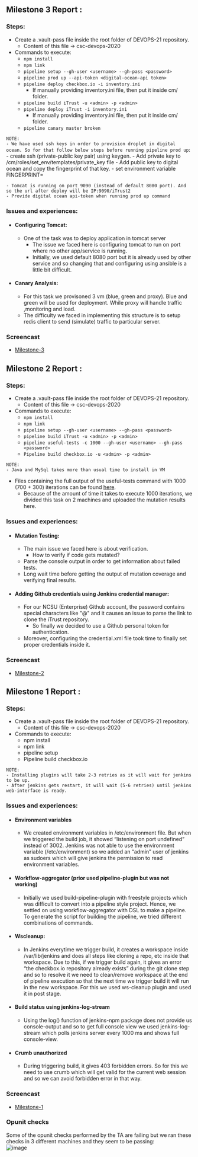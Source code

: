 ## Milestone 3 Report :

### Steps:
 - Create a .vault-pass file inside the root folder of DEVOPS-21 repository.
   - Content of this file -> csc-devops-2020
 - Commands to execute: 
    - `npm install`
    - `npm link`
    - `pipeline setup --gh-user <username> --gh-pass <password>`
    - `pipeline prod up --api-token <digital-ocean-api token>`
    - `pipeline deploy checkbox.io -i inventory.ini`
       - If manually providing inventory.ini file, then put it inside cm/ folder.
    - `pipeline build iTrust -u <admin> -p <admin>`
     - `pipeline deploy iTrust -i inventory.ini`
       - If manually providing inventory.ini file, then put it inside cm/ folder.
    - `pipeline canary master broken`
    
`NOTE:` <br>
 `- We have used ssh keys in order to provision droplet in digital ocean. So for that follow below steps before running pipeline prod up`:
    - create ssh (private-public key pair) using keygen. 
    - Add private key to /cm/roles/set_env/templates/private_key file
    - Add public key to digital ocean and copy the fingerprint of that key.
    - set environment variable FINGERPRINT=<string copied above>
 
 `- Tomcat is running on port 9090 (instead of default 8080 port). And so the url after deploy will be IP:9090/iTrust2` <br>
 `- Provide digital ocean api-token when running prod up command`

### Issues and experiences:

 - #### Configuring Tomcat:
    - One of the task was to deploy application in tomcat server
        - The issue we faced here is configuring tomcat to run on port where no other app/service is running. 
        - Initially, we used default 8080 port but it is already used by other service and so changing that and configuring using ansible is a little bit difficult.
        
 - #### Canary Analysis:
    - For this task we provisoned 3 vm (blue, green and proxy). Blue and green will be used for deployment. While proxy will handle traffic ,monitoring and load.
    - The difficulty we faced in implementing this structure is to setup redis client to send (simulate) traffic to particular server.
   
### Screencast
 - [Milestone-3](https://youtu.be/Qw9UUdbGImw)
 

## Milestone 2 Report :

### Steps:
 - Create a .vault-pass file inside the root folder of DEVOPS-21 repository.
   - Content of this file -> csc-devops-2020
 - Commands to execute: 
    - `npm install`
    - `npm link`
    - `pipeline setup --gh-user <username> --gh-pass <password>`
    - `pipeline build iTrust -u <admin> -p <admin>`
    - `pipeline useful-tests -c 1000 --gh-user <username> --gh-pass <password>`
    - `Pipeline build checkbox.io -u <admin> -p <admin>`

`NOTE:` <br>
 `- Java and MySql takes more than usual time to install in VM` <br>

 - Files containing the full output of the useful-tests command with 1000 (700 + 300) iterations can be found [here](https://github.ncsu.edu/cscdevops-spring2021/DEVOPS-21/tree/master/fuzzing_output).
    - Because of the amount of time it takes to execute 1000 iterations, we divided this task on 2 machines and uploaded the mutation results here.

### Issues and experiences:

 - #### Mutation Testing:
    - The main issue we faced here is about verification.
        - How to verify if code gets mutated?
    - Parse the console output in order to get information about failed tests.
    - Long wait time before getting the output of mutation coverage and verifying final results.
    
 - #### Adding Github credentials using Jenkins credential manager:
    - For our NCSU (Enterprise) Github account, the password contains special characters like "@" and it causes an issue to parse the link to clone the iTrust repository.
        - So finally we decided to use a Github personal token for authentication.
    - Moreover, configuring the credential.xml file took time to finally set proper credentials inside it.
   
### Screencast
 - [Milestone-2](https://youtu.be/Qw9UUdbGImw)
 
 
## Milestone 1 Report :

### Steps:
 - Create a .vault-pass file inside the root folder of DEVOPS-21 repository.
   - Content of this file -> csc-devops-2020
 - Commands to execute: 
    - npm install
    - npm link
    - pipeline setup
    - Pipeline build checkbox.io 

 `NOTE:` <br>
 `- Installing plugins will take 2-3 retries as it will wait for jenkins to be up.` <br>
 `- After jenkins gets restart, it will wait (5-6 retries) until jenkins web-interface is ready.`

### Issues and experiences:

 - #### Environment variables
    - We created environment variables in /etc/environment file. But when we triggered the build job, it showed “listening on port undefined” instead of 3002. Jenkins was not able to use the environment variable (/etc/environment) so we added an “admin” user of jenkins as sudoers which will give jenkins the permission to read environment variables. 

 - #### Workflow-aggregator (prior used pipeline-plugin but was not working)
    - Initially we used build-pipeline-plugin with freestyle projects which was difficult to convert into a pipeline style project.
Hence, we settled on using workflow-aggregator with DSL to make a pipeline. To generate the script for building the pipeline, we tried different combinations of commands.

 - #### Wscleanup:
    - In Jenkins everytime we trigger build, it creates a workspace inside /var/lib/jenkins and does all steps like cloning a repo, etc inside that workspace. Due to this, if we trigger build again, it gives an error “the checkbox.io repository already exists” during the git clone step and so to resolve it we need to clean/remove workspace at the end of pipeline execution so that the next time we trigger build it will run in the new workspace. For this we used ws-cleanup plugin and used it in post stage.

 - #### Build status using jenkins-log-stream
    - Using the log() function of jenkins-npm package does not provide us console-output and so to get full console view we used jenkins-log-stream which polls jenkins server every 1000 ms and shows full console-view.

 - #### Crumb unauthorized
    - During triggering build, it gives 403 forbidden errors. So for this we need to use crumb which will get valid for the current web session and so we can avoid forbidden error in that way.

### Screencast
 - [Milestone-1](https://www.youtube.com/watch?v=KBFULOgKfVI)
 
### Opunit checks
Some of the opunit checks performed by the TA are failing but we ran these checks in 3 different machines and they seem to be passing:  
![image](https://github.ncsu.edu/cscdevops-spring2021/DEVOPS-21/blob/master/opunit_tests.png)
